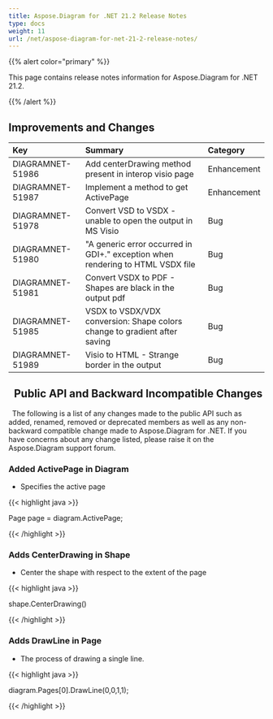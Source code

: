 ```yaml
---
title: Aspose.Diagram for .NET 21.2 Release Notes
type: docs
weight: 11
url: /net/aspose-diagram-for-net-21-2-release-notes/
---
```


{{% alert color="primary" %}} 

This page contains release notes information for Aspose.Diagram for .NET 21.2.

{{% /alert %}} 
## **Improvements and Changes**

|**Key**|**Summary**|**Category**|
| :- | :- | :- |
|DIAGRAMNET-51986|Add centerDrawing method present in interop visio page|Enhancement|
|DIAGRAMNET-51987|Implement a method to get ActivePage|Enhancement|
|DIAGRAMNET-51978|Convert VSD to VSDX - unable to open the output in MS Visio|Bug|
|DIAGRAMNET-51980|"A generic error occurred in GDI+." exception when rendering to HTML VSDX file|Bug|
|DIAGRAMNET-51981|Convert VSDX to PDF - Shapes are black in the output pdf|Bug|
|DIAGRAMNET-51985|VSDX to VSDX/VDX conversion: Shape colors change to gradient after saving|Bug|
|DIAGRAMNET-51989|Visio to HTML - Strange border in the output|Bug|
## ` `**Public API and Backward Incompatible Changes**
` `The following is a list of any changes made to the public API such as added, renamed, removed or deprecated members as well as any non-backward compatible change made to Aspose.Diagram for .NET. If you have concerns about any change listed, please raise it on the Aspose.Diagram support forum.
### **Added ActivePage in Diagram**
- Specifies the active page

{{< highlight java >}}

Page page = diagram.ActivePage;

{{< /highlight >}}
### **Adds CenterDrawing in Shape**
- Center the shape with respect to the extent of the page



{{< highlight java >}}

shape.CenterDrawing()

{{< /highlight >}}
### **Adds DrawLine in Page**
- The process of drawing a single line.



{{< highlight java >}}

 diagram.Pages[0].DrawLine(0,0,1,1);

{{< /highlight >}}



